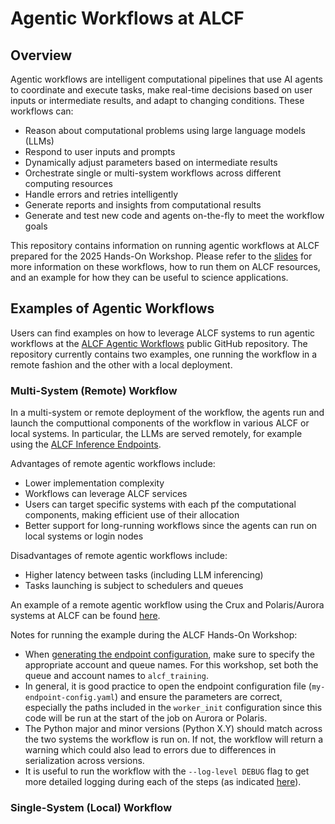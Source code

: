 # Agentic Workflows at ALCF

## Overview

Agentic workflows are intelligent computational pipelines that use AI agents to coordinate and execute tasks, make real-time decisions based on user inputs or intermediate results, and adapt to changing conditions.
These workflows can:

* Reason about computational problems using large language models (LLMs)
* Respond to user inputs and prompts
* Dynamically adjust parameters based on intermediate results
* Orchestrate single or multi-system workflows across different computing resources
* Handle errors and retries intelligently
* Generate reports and insights from computational results
* Generate and test new code and agents on-the-fly to meet the workflow goals

This repository contains information on running agentic workflows at ALCF prepared for the 2025 Hands-On Workshop.
Please refer to the [slides](2025HandsOnWorkshop_agenticWorkflows.pdf) for more information on these workflows, how to run them on ALCF resources, and an example for how they can be useful to science applications.


## Examples of Agentic Workflows

Users can find examples on how to leverage ALCF systems to run agentic workflows at the [ALCF Agentic Workflows](https://github.com/argonne-lcf/alcf-agentics-workflow) public GitHub repository.
The repository currently contains two examples, one running the workflow in a remote fashion and the other with a local deployment.


### Multi-System (Remote) Workflow

In a multi-system or remote deployment of the workflow, the agents run and launch the computtional components of the workflow in various ALCF or local systems.
In particular, the LLMs are served remotely, for example using the [ALCF Inference Endpoints](https://docs.alcf.anl.gov/services/inference-endpoints/).

Advantages of remote agentic workflows include:
* Lower implementation complexity
* Workflows can leverage ALCF services
* Users can target specific systems with each pf the computational components, making efficient use of their allocation
* Better support for long-running workflows since the agents can run on local systems or login nodes

Disadvantages of remote agentic workflows include:
* Higher latency between tasks (including LLM inferencing)
* Tasks launching is subject to schedulers and queues

An example of a remote agentic workflow using the Crux and Polaris/Aurora systems at ALCF can be found [here](https://github.com/argonne-lcf/alcf-agentics-workflow/tree/main/remoteGlobusToAurora/TUTORIAL.md).

Notes for running the example during the ALCF Hands-On Workshop:
* When [generating the endpoint configuration](https://github.com/argonne-lcf/alcf-agentics-workflow/blob/main/remoteGlobusToAurora/TUTORIAL.md#13-generate-endpoint-configuration), make sure to specify the appropriate account and queue names. For this workshop, set both the queue and account names to `alcf_training`.
* In general, it is good practice to open the endpoint configuration file (`my-endpoint-config.yaml`) and ensure the parameters are correct, especially the paths included in the `worker_init` configuration since this code will be run at the start of the job on Aurora or Polaris.
* The Python major and minor versions (Python X.Y) should match across the two systems the workflow is run on. If not, the workflow will return a warning which could also lead to errors due to differences in serialization across versions.
* It is useful to run the workflow with the `--log-level DEBUG` flag to get more detailed logging during each of the steps (as indicated [here](https://github.com/argonne-lcf/alcf-agentics-workflow/blob/main/remoteGlobusToAurora/TUTORIAL.md#advanced-usage-examples)).


### Single-System (Local) Workflow




